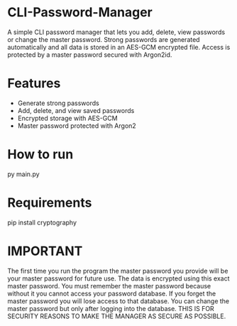 # CLI-Password-Manager
A simple CLI password manager that lets you add, delete, view passwords or change the master password. 
Strong passwords are generated automatically and all data is stored in an AES-GCM encrypted file. 
Access is protected by a master password secured with Argon2id.

# Features
- Generate strong passwords
- Add, delete, and view saved passwords
- Encrypted storage with AES-GCM
- Master password protected with Argon2

# How to run
py main.py

# Requirements
pip install cryptography

# IMPORTANT
The first time you run the program the master password you provide will be your master password for future use. 
The data is encrypted using this exact master password. 
You must remember the master password because without it you cannot access your password database.
If you forget the master password you will lose access to that database.
You can change the master password but only after logging into the database.
THIS IS FOR SECURITY REASONS TO MAKE THE MANAGER AS SECURE AS POSSIBLE.
